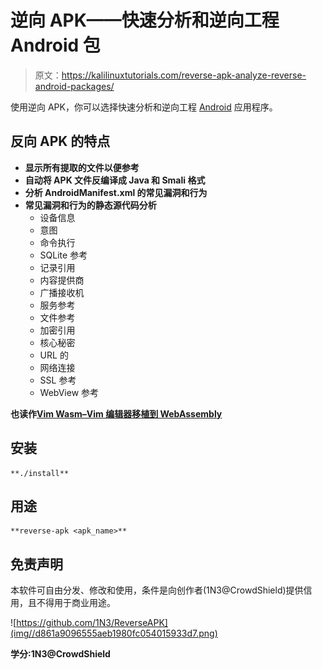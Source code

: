 # 逆向 APK——快速分析和逆向工程 Android 包

> 原文：<https://kalilinuxtutorials.com/reverse-apk-analyze-reverse-android-packages/>

使用逆向 APK，你可以选择快速分析和逆向工程 [Android](https://techincidents.com/android-9-pie-hidden-features/) 应用程序。

## **反向 APK 的特点**

*   **显示所有提取的文件以便参考**
*   **自动将 APK 文件反编译成 Java 和 Smali 格式**
*   **分析 AndroidManifest.xml 的常见漏洞和行为**
*   **常见漏洞和行为的静态源代码分析**
    *   设备信息
    *   意图
    *   命令执行
    *   SQLite 参考
    *   记录引用
    *   内容提供商
    *   广播接收机
    *   服务参考
    *   文件参考
    *   加密引用
    *   核心秘密
    *   URL 的
    *   网络连接
    *   SSL 参考
    *   WebView 参考

**也读作[Vim Wasm–Vim 编辑器移植到 WebAssembly](https://kalilinuxtutorials.com/vim-wasm-vim-editor/)**

## **安装**

```
**./install**
```

## **用途**

```
**reverse-apk <apk_name>**
```

## **免责声明**

本软件可自由分发、修改和使用，条件是向创作者(1N3@CrowdShield)提供信用，且不得用于商业用途。

![https://github.com/1N3/ReverseAPK](img//d861a9096555aeb1980fc054015933d7.png)

**学分:1N3@CrowdShield**